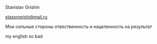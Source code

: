 Stanislav Grishin

stasongrish@mail.ru

Мои сильные стороны отвественность и нацеленность на результат 

my english so bad
